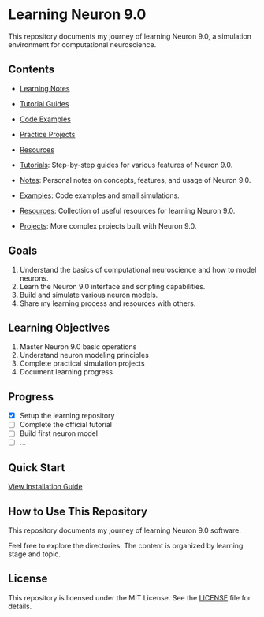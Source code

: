 # Learning Neuron 9.0

This repository documents my journey of learning Neuron 9.0, a simulation environment for computational neuroscience.

## Contents
- [Learning Notes](notes/)
- [Tutorial Guides](tutorials/)
- [Code Examples](examples/)
- [Practice Projects](projects/)
- [Resources](resources/)

- [Tutorials](tutorials/): Step-by-step guides for various features of Neuron 9.0.
- [Notes](notes/): Personal notes on concepts, features, and usage of Neuron 9.0.
- [Examples](examples/): Code examples and small simulations.
- [Resources](resources/): Collection of useful resources for learning Neuron 9.0.
- [Projects](projects/): More complex projects built with Neuron 9.0.

## Goals

1. Understand the basics of computational neuroscience and how to model neurons.
2. Learn the Neuron 9.0 interface and scripting capabilities.
3. Build and simulate various neuron models.
4. Share my learning process and resources with others.

## Learning Objectives
1. Master Neuron 9.0 basic operations
2. Understand neuron modeling principles
3. Complete practical simulation projects
4. Document learning progress

## Progress

- [x] Setup the learning repository
- [ ] Complete the official tutorial
- [ ] Build first neuron model
- [ ] ...

## Quick Start
[View Installation Guide](tutorials/installation.md)

## How to Use This Repository

This repository documents my journey of learning Neuron 9.0 software.

Feel free to explore the directories. The content is organized by learning stage and topic.

## License

This repository is licensed under the MIT License. See the [LICENSE](LICENSE) file for details.

